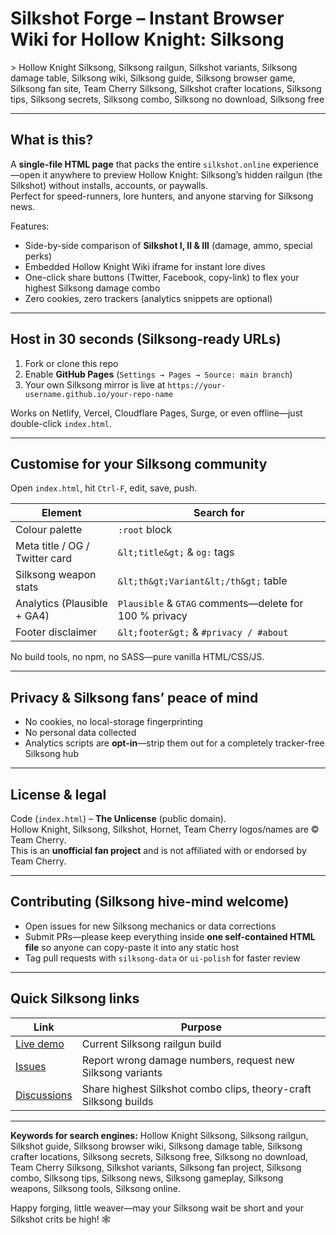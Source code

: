 # Silkshot Forge – Instant Browser Wiki for Hollow Knight: Silksong  
&gt; Hollow Knight Silksong, Silksong railgun, Silkshot variants, Silksong damage table, Silksong wiki, Silksong guide, Silksong browser game, Silksong fan site, Team Cherry Silksong, Silkshot crafter locations, Silksong tips, Silksong secrets, Silksong combo, Silksong no download, Silksong free

---

## What is this?

A **single-file HTML page** that packs the entire `silkshot.online` experience—open it anywhere to preview Hollow Knight: Silksong’s hidden railgun (the Silkshot) without installs, accounts, or paywalls.  
Perfect for speed-runners, lore hunters, and anyone starving for Silksong news.

Features:

* Side-by-side comparison of **Silkshot I, II & III** (damage, ammo, special perks)  
* Embedded Hollow Knight Wiki iframe for instant lore dives  
* One-click share buttons (Twitter, Facebook, copy-link) to flex your highest Silksong damage combo  
* Zero cookies, zero trackers (analytics snippets are optional)  

---

## Host in 30 seconds (Silksong-ready URLs)

1. Fork or clone this repo  
2. Enable **GitHub Pages** (`Settings → Pages → Source: main branch`)  
3. Your own Silksong mirror is live at `https://your-username.github.io/your-repo-name`

Works on Netlify, Vercel, Cloudflare Pages, Surge, or even offline—just double-click `index.html`.

---

## Customise for your Silksong community

Open `index.html`, hit `Ctrl-F`, edit, save, push.

| Element | Search for |
|---------|------------|
| Colour palette | `:root` block |
| Meta title / OG / Twitter card | `&lt;title&gt;` & `og:` tags |
| Silksong weapon stats | `&lt;th&gt;Variant&lt;/th&gt;` table |
| Analytics (Plausible + GA4) | `Plausible` & `GTAG` comments—delete for 100 % privacy |
| Footer disclaimer | `&lt;footer&gt;` & `#privacy / #about` |

No build tools, no npm, no SASS—pure vanilla HTML/CSS/JS.

---

## Privacy & Silksong fans’ peace of mind

* No cookies, no local-storage fingerprinting  
* No personal data collected  
* Analytics scripts are **opt-in**—strip them out for a completely tracker-free Silksong hub

---

## License & legal

Code (`index.html`) – **The Unlicense** (public domain).  
Hollow Knight, Silksong, Silkshot, Hornet, Team Cherry logos/names are © Team Cherry.  
This is an **unofficial fan project** and is not affiliated with or endorsed by Team Cherry.

---

## Contributing (Silksong hive-mind welcome)

* Open issues for new Silksong mechanics or data corrections  
* Submit PRs—please keep everything inside **one self-contained HTML file** so anyone can copy-paste it into any static host  
* Tag pull requests with `silksong-data` or `ui-polish` for faster review

---

## Quick Silksong links

| Link | Purpose |
|------|---------|
| [Live demo](https://silkshot.online) | Current Silksong railgun build |
| [Issues](https://github.com/YOUR-USERNAME/YOUR-REPO/issues) | Report wrong damage numbers, request new Silksong variants |
| [Discussions](https://github.com/YOUR-USERNAME/YOUR-REPO/discussions) | Share highest Silkshot combo clips, theory-craft Silksong builds |

---

**Keywords for search engines:** Hollow Knight Silksong, Silksong railgun, Silkshot guide, Silksong browser wiki, Silksong damage table, Silksong crafter locations, Silksong secrets, Silksong free, Silksong no download, Team Cherry Silksong, Silkshot variants, Silksong fan project, Silksong combo, Silksong tips, Silksong news, Silksong gameplay, Silksong weapons, Silksong tools, Silksong online.

Happy forging, little weaver—may your Silksong wait be short and your Silkshot crits be high! 🕸️
